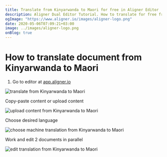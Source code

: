 ```yaml
---
title: Translate from Kinyarwanda to Maori for free in Aligner Editor
description: Aligner Dual Editor Tutorial. How to translate for free from Kinyarwanda to Maori. Aligner is multilingual document management platform. 
ogImage: "https://www.aligner.io/images/aligner-logo.png"
date: 2020-05-06T07:09:21+03:00
image: ../images/aligner-logo.png
onBlog: true
---
```


# How to translate document from Kinyarwanda to Maori

1. Go to editor at [app.aligner.io](https://app.aligner.io "Aligner App web page")

![translate from Kinyarwanda to Maori](../aligner-blank-editor.png "translate from Kinyarwanda to Maori")

Copy-paste content or upload content

![upload content from Kinyarwanda to Maori](../aligner-uploaded-document.png "upload content from Kinyarwanda to Maori")

Choose desired language

![choose machine translation from Kinyarwanda to Maori](../aligner-language-dropdown.png "choose machine translation from Kinyarwanda to Maori")

Work and edit 2 documents in parallel

![edit translation from Kinyarwanda to Maori](../aligner-double-sitded-editor.png "edit translation from Kinyarwanda to Maori")

